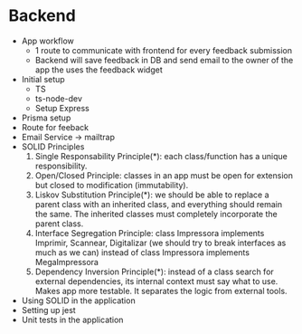 # Backend
- App workflow
  - 1 route to communicate with frontend for every feedback submission
  - Backend will save feedback in DB and send email to the owner of the app the uses the feedback widget
- Initial setup
  - TS
  - ts-node-dev
  - Setup Express
- Prisma setup
- Route for feeback
- Email Service -> mailtrap
- SOLID Principles
  1. Single Responsability Principle(*): each class/function has a unique responsibility.
  2. Open/Closed Principle: classes in an app must be open for extension but closed to modification (immutability).
  3. Liskov Substitution Principle(*): we should be able to replace a parent class with an inherited class, and everything should remain the same. The inherited classes must completely incorporate the parent class.
  4. Interface Segregation Principle: class Impressora implements Imprimir, Scannear, Digitalizar (we should try to break interfaces as much as we can) instead of class Impressora implements MegaImpressora
  5. Dependency Inversion Principle(*): instead of a class search for external dependencies, its internal context must say what to use. Makes app more testable. It separates the logic from external tools.
- Using SOLID in the application
- Setting up jest
- Unit tests in the application
